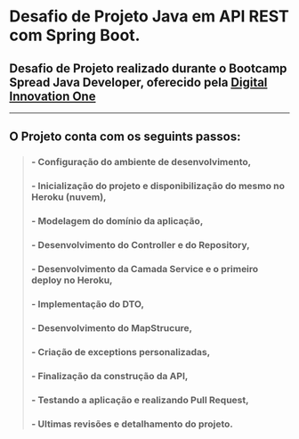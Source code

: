 # Desafio de Projeto Java em API REST com Spring Boot.

## Desafio de Projeto realizado durante o Bootcamp Spread Java Developer, oferecido pela [Digital Innovation One](https://www.dio.me/)

---

## O Projeto conta com os seguints passos: 
> ### - Configuração do ambiente de desenvolvimento,
> ### - Inicialização do projeto e disponibilização do mesmo no Heroku (nuvem),
> ### - Modelagem do domínio da aplicação,
> ### - Desenvolvimento do Controller e do Repository,
> ### - Desenvolvimento da Camada Service e o primeiro deploy no Heroku,
> ### - Implementação do DTO,
> ### - Desenvolvimento do MapStrucure,
> ### - Criação de exceptions personalizadas,
> ### - Finalização da construção da API,
> ### - Testando a aplicação e realizando Pull Request,
> ### - Ultimas revisões e detalhamento do projeto.


